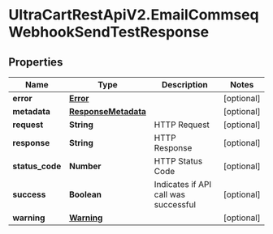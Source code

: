 # UltraCartRestApiV2.EmailCommseqWebhookSendTestResponse

## Properties
Name | Type | Description | Notes
------------ | ------------- | ------------- | -------------
**error** | [**Error**](Error.md) |  | [optional] 
**metadata** | [**ResponseMetadata**](ResponseMetadata.md) |  | [optional] 
**request** | **String** | HTTP Request | [optional] 
**response** | **String** | HTTP Response | [optional] 
**status_code** | **Number** | HTTP Status Code | [optional] 
**success** | **Boolean** | Indicates if API call was successful | [optional] 
**warning** | [**Warning**](Warning.md) |  | [optional] 



